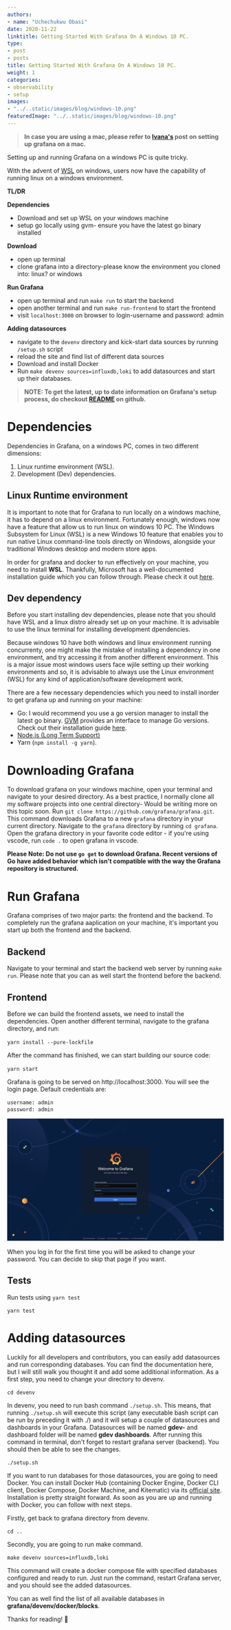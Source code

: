 ```yaml
---
authors:
- name: "Uchechukwu Obasi"
date: 2020-11-22
linktitle: Getting Started With Grafana On A Windows 10 PC.
type:
- post 
- posts
title: Getting Started With Grafana On A Windows 10 PC.
weight: 1
categories:
- observability
- setup
images:
- "../..static/images/blog/windows-10.png"
featuredImage: "../..static/images/blog/windows-10.png"
---
```


> **In case you are using a mac, please refer to [Ivana's](https://medium.com/@ivanahuckova/how-to-contribute-to-grafana-as-junior-dev-c01fe3064502) post on setting up grafana on a mac.**

Setting up and running Grafana on a windows PC is quite tricky.

With the advent of [WSL](https://docs.microsoft.com/en-us/windows/wsl/about) on windows, users now have the capability of running linux on a windows environment.

**TL/DR**     

**Dependencies**
- Download and set up WSL on your windows machine
- setup go locally using gvm- ensure you have the latest go binary installed  

**Download**
- open up terminal 
- clone grafana into a directory-please know the environment you cloned into: linux? or windows    

**Run Grafana**
- open up terminal and run `make run` to start the backend
- open another terminal and run `make run-frontend` to start the frontend
- visit `localhost:3000` on browser to login-username and password: admin     

**Adding datasources**
- navigate to the `devenv` directory and kick-start data sources by running `/setup.sh` script
- reload the site and find list of different data sources
- Download and install Docker
- Run `make devenv sources=influxdb,loki` to add datasources and start up their databases. 

> **NOTE: To get the latest, up to date information on Grafana's setup process, do checkout [README](https://github.com/grafana/grafana/blob/master/contribute/developer-guide.md) on github.**

# Dependencies
Dependencies in Grafana, on a windows PC, comes in two different dimensions:
1. Linux runtime environment (WSL).
2. Development (Dev) dependencies.

## Linux Runtime environment

It is important to note that for Grafana to run locally on a windows machine, it has to depend on a linux environment. Fortunately enough, windows now have a feature that allow us to run linux on windows 10 PC.
The Windows Subsystem for Linux (WSL) is a new Windows 10 feature that enables you to run native Linux command-line tools directly on Windows, alongside your traditional Windows desktop and modern store apps. 

In order for grafana and docker to run effectively on your machine, you need to install **WSL**.
Thankfully, Microsoft has a well-documented installation guide which you can follow through.
Please check it out [here](https://docs.microsoft.com/en-us/windows/wsl/install-win10).

## Dev dependency

Before you start installing dev dependencies, please note that you should have WSL and a linux distro already set up on your machine. It is advisable to use the linux terminal for installing development dpendencies.  

Because windows 10 have both windows and linux environment running concurrenty, one might make the mistake of installing a dependency in one environment, and try accessing it from another different environment. This is a major issue most windows users face wjile setting up their working environments and so, it is advisable to always use the Linux environment (WSL) for any kind of application/software development work.   

There are a few necessary dependencies which you need to install inorder to get grafana up and running on your machine:
- Go: I would recommend you use a go version manager to install the latest go binary. [GVM](https://github.com/moovweb/gvm) provides an interface to manage Go versions. Check out their installation guide [here](https://github.com/moovweb/gvm).
- [Node.js (Long Term Support)](https://www.digitalocean.com/community/tutorials/how-to-install-node-js-on-ubuntu-18-04)
- Yarn (`npm install -g yarn`).

# Downloading Grafana
To download grafana on your windows machine, open your terminal and navigate to your desired directory. As a best practice, I normally clone all my software projects into one central directory- Would be writing more on this topic soon. Run `git clone https://github.com/grafana/grafana.git`. This command downloads Grafana to a new `grafana` directory in your current directory. Navigate to the `grafana` directory by running `cd grafana`. Open the grafana directory in your favorite code editor - if you're using vscode, run `code .` to open grafana in vscode.

**Please Note: Do not use `go get` to download Grafana. Recent versions of Go have added behavior which isn't compatible with the way the Grafana repository is structured.**

# Run Grafana
Grafana comprises of two major parts: the frontend and the backend. To completely run the grafana aaplication on your machine, it's important you start up both the frontend and the backend. 

## Backend
Navigate to your terminal and start the backend web server by running `make run`. Please note that you can as well start the frontend before the backend.

## Frontend
Before we can build the frontend assets, we need to install the dependencies. Open another different terminal, navigate to the grafana directory, and run:

`yarn install --pure-lockfile`     

After the command has finished, we can start building our source code:

`yarn start`

Grafana is going to be served on http://localhost:3000. You will see the login page. Default credentials are:
```
username: admin
password: admin

```

![Grafana login page](../../static/images/blog/grafana-login.png)

When you log in for the first time you will be asked to change your password. You can decide to skip that page if you want.

## Tests
Run tests using `yarn test`
```
yarn test

```
# Adding datasources
Luckily for all developers and contributors, you can easily add datasources and run corresponding databases. You can find the documentation here, but I will still walk you thought it and add some additional information.
As a first step, you need to change your directory to devenv.    
``` 
cd devenv

```
In devenv, you need to run bash command `./setup.sh`. This means, that running `./setup.sh` will execute this script (any executable bash script can be run by preceding it with ./) and it will setup a couple of datasources and dashboards in your Grafana. Datasources will be named **gdev-<type>** and dashboard folder will be named **gdev dashboards**. After running this command in terminal, don't forget to restart grafana server (backend). You should then be able to see the changes.

```
./setup.sh

```
If you want to run databases for those datasources, you are going to need Docker. You can install Docker Hub (containing Docker Engine, Docker CLI client, Docker Compose, Docker Machine, and Kitematic) via its [official site](https://docs.docker.com/docker-for-windows/install/). Installation is pretty straight forward. As soon as you are up and running with Docker, you can follow with next steps.

Firstly, get back to grafana directory from devenv.
```
cd ..

```
Secondly, you are going to run make command.
```
make devenv sources=influxdb,loki

```
This command will create a docker compose file with specified databases configured and ready to run. Just run the command, restart Grafana server, and you should see the added datasources.

You can as well find the list of all available databases in **grafana/devenv/docker/blocks**.

Thanks for reading! 🤗
